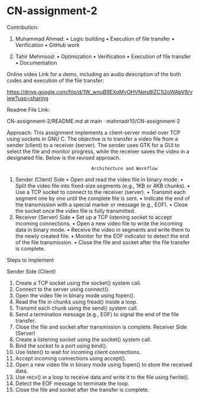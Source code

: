 # CN-assignment-2

Contribution:

1.	Muhammad Ahmad:
•	Logic building
•	Execution of file transfer
•	Verification
•	GitHub work

2.	Tahir Mehmood:
•	Optimization
•	Verification
•	Execution of file transfer
•	Documentation


Online video Link for a demo, including an audio description of the both codes and execution of the file transfer:

https://drive.google.com/file/d/1W_wnuB9EXqMyOHVNeis8IZC1i2oWAbV8/view?usp=sharing


Readme File Link:

CN-assignment-2/README.md at main · mahmadr10/CN-assignment-2



Approach:
This assignment implements a client-server model over TCP using sockets in GNU C. The objective is to transfer a video file from a sender (client) to a receiver (server). The sender uses GTK for a GUI to select the file and monitor progress, while the receiver saves the video in a designated file. Below is the revised approach.



                                    Architecture and Workflow

1. Sender (Client) Side
•	Open and read the video file in binary mode.
•	Split the video file into fixed-size segments (e.g., 1KB or 4KB chunks).
•	Use a TCP socket to connect to the receiver (server).
•	Transmit each segment one by one until the complete file is sent.
•	Indicate the end of the transmission with a special marker or message (e.g., EOF).
•	Close the socket once the video file is fully transmitted.
2. Receiver (Server) Side
•	Set up a TCP listening socket to accept incoming connections.
•	Open a new video file to write the incoming data in binary mode.
•	Receive the video in segments and write them to the newly created file.
•	Monitor for the EOF indicator to detect the end of the file transmission.
•	Close the file and socket after the file transfer is complete.

Steps to Implement

Sender Side (Client)
1.	Create a TCP socket using the socket() system call.
2.	Connect to the server using connect().
3.	Open the video file in binary mode using fopen().
4.	Read the file in chunks using fread() inside a loop.
5.	Transmit each chunk using the send() system call.
6.	Send a termination message (e.g., EOF) to signal the end of the file transfer.
7.	Close the file and socket after transmission is complete.
Receiver Side (Server)
1.	Create a listening socket using the socket() system call.
2.	Bind the socket to a port using bind().
3.	Use listen() to wait for incoming client connections.
4.	Accept incoming connections using accept().
5.	Open a new video file in binary mode using fopen() to store the received data.
6.	Use recv() in a loop to receive data and write it to the file using fwrite().
7.	Detect the EOF message to terminate the loop.
8.	Close the file and socket after the transfer is complete.
                                                                   


